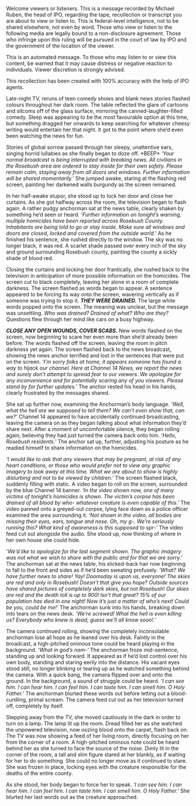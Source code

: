 Welcome viewers or listeners. This is a message recorded by Michael Ruben, the head of IPO, regarding the tape, recollection or transcript you are about to view or listen to. This is federal-level intelligence, not to be shared elsewhere, not even by word. Those who view or listen to the following media are legally bound to a non-disclosure agreement. Those who infringe upon this ruling will be pursued in the court of law by IPO and the government of the location of the viewer. 

This is an automated message. To those who may listen to or view this content, be warned that it may cause distress or negative reaction to individuals. Viewer discretion is strongly advised.

This recollection has been created with 100% accuracy with the help of IPO agents. 

Late-night TV, reruns of teen comedy shows and blank news stories flashed colours throughout her dark room. The table reflected the glare of cartoons and sitcoms off of the glass surface, mirroring the canned-laughter-filled comedy. Sleep was appearing to be the most favourable option at this time, but something dragged her onwards to keep searching for whatever cheesy writing would entertain her that night. It got to the point where she’d even been watching the news for fun. 

Stories of global sorrow passed through her sleepy, unattentive ears, singing horrid lullabies as she finally began to doze off. \*BEEP\* *‘Your normal broadcast is being interrupted with breaking news. All civilians in the Rosebush area are ordered to stay inside for their own safety. Please remain calm, staying away from all doors and windows. Further information will be shared momentarily.’* She jumped awake, staring at the flashing red screen, painting her darkened walls burgundy as the screen remained.

In her half-awake stupor, she stood up to lock her door and close her curtains. As she got halfway across the room, the television began to flash again. A rather pudgy anchorman sat at the news table, clearly shaken by something he’d seen or heard. *‘Further information on tonight’s warning, multiple homicides have been reported across Rosebush County. Inhabitants are being told to go or stay inside. Make sure all windows and doors are closed, locked and covered from the outside world.’* As he finished his sentence, she rushed directly to the window. The sky was no longer black, it was red. A scarlet shade passed over every inch of the sky and ground surrounding Rosebush county, painting the county a sickly shade of blood red. 

Closing the curtains and locking her door frantically, she rushed back to the television in anticipation of more possible information on the homicides. The screen cut to black completely, leaving her alone in a room of complete darkness. The screen flashed as words began to appear. A sentence appeared to be forcing its way onto the screen, wavering vertically as if someone was trying to stop it. ***THEY WERE DRAINED.*** The large white words popped onto the screen. The meaning was unclear, but the message was unsettling. *Who was drained? Drained of what? Who are they?* Questions flew through her mind like cars on a busy highway. 

***CLOSE ANY OPEN WOUNDS, COVER SCABS.*** New words flashed on the screen, now beginning to scare her even more than she’d already been before. The words flashed off the screen, leaving the room in pitch darkness yet again. The screen flashed back to the news broadcast, showing the news anchor terrified and lost in the sentences that were put on the screen. *‘I’m sorry folks at home, it appears someone has found a way to hijack our channel. Here at Channel 14 News, we report the news and surely don’t attempt to spread fear to our viewers. We apologize for any inconvenience and for potentially scaring any of you viewers. Please stand by for further updates.’* The anchor rested his head in his hands, clearly frustrated by the messages shared. 

She sat up further now, examining the Anchorman’s body language. *‘Well, what the hell are we supposed to tell them? We can’t even show that, can we?’* Channel 14 appeared to have accidentally continued broadcasting, leaving the camera on as they began talking about what information they’d share next. After a moment of uncomfortable silence, they began rolling again, believing they had just turned the camera back onto him. *‘Hello, Rosebush residents.’* The anchor sat up, further, adjusting his posture as he readied himself to share information on the homicides.

*‘I would like to ask that any viewers that may be pregnant, at risk of any heart conditions, or those who would prefer not to view any graphic imagery to look away at this time. What we are about to show is highly disturbing and not to be viewed by children.’* The screen flashed black, suddenly filling with static. A video began to roll on the screen, surrounded by the blue Channel 14 banner. *‘In the video shown now, one of many victims of tonight’s homicides is shown. The victim’s corpse has been drained of all blood by who- whatever creature is even capable of this.’* The video panned onto a greyed-out corpse, lying face down as a police officer examined the area surrounding it. *‘Not shown in the video, all bodies are missing their eyes, ears, tongue and nose. Oh, my g-. We’re seriously running this? What kind of awareness is this supposed to spr-’* The video feed cut out alongside the audio. She stood up, now thinking of where in her own house she could hide. 

*‘We’d like to apologize for the last segment shown. The graphic imagery was not what we wish to share with the public and for that we are sorry.’* The anchorman sat at the news table, his slicked-back hair now beginning to fall to the front and sides as if he’d been sweating profusely. *‘What? We have further news to share! Yay! Doomsday is upon us, everyone! The skies are red and only in Rosebush! Doesn’t that give you hope? Outside sources have shared pictures of completely dark skies, but not Rosebush! Our skies are red and the death toll is up to 900! Isn’t that great? 15% of our population has died in one night! Now it’s just a matter of who’s next! Could be you, could be me!’* The anchorman sunk into his hands, breaking down into tears on the news desk. *‘We’re screwed! What the hell is even killing us? Everybody who knew is dead, guess we'll all know soon!.’*

The camera continued rolling, showing the completely inconsolable anchorman lose all hope as he leaned over his desk. Faintly in the broadcast, a high-pitched ominous tone could be heard playing in the background. *‘What in god’s nam-’* The anchorman froze mid-sentence, standing up and looking forward. It appeared as if he’d lost control over his own body, standing and staring eerily into the distance. His vacant eyes stood still, no longer blinking or tearing up as he watched something behind the camera. With a quick bang, the camera flipped over and onto the ground. In the background, a sound of struggle could be heard. *‘I can see him. I can hear him. I can feel him. I can taste him. I can smell him. O Holy Father.’* The anchorman blurted these words out before letting out a blood-curdling, primal scream. The camera feed cut out as her television turned off, completely by itself. 

Stepping away from the TV, she moved cautiously in the dark in order to turn on a lamp. The lamp lit up the room. Dread filled her as she watched the unpowered television, now oozing blood onto the carpet, flash back on. The TV was now showing a feed of her living room, directly focusing on her from the corner of a room. A high-pitched ominous note could be heard behind her as she turned to face the source of the noise. Dimly lit in the corner of the room, a tall and slim figure stared at her blankly, as if waiting for her to do something. She could no longer move as it continued to stare. She was frozen in place, locking eyes with the creature responsible for the deaths of the entire county. 

As she stood, her body began to force her to speak. *‘I can see him. I can hear him. I can feel him. I can taste him. I can smell him. O Holy Father.’* She blurted her last words out as the creature approached.